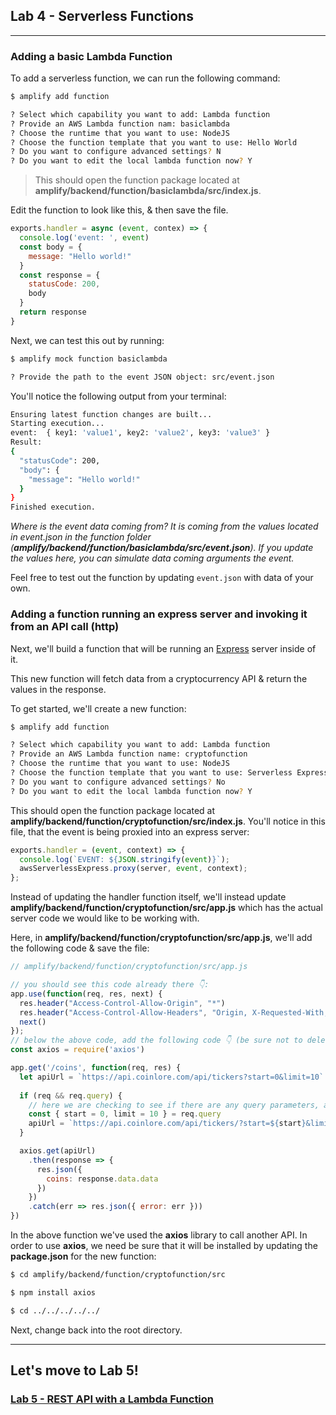 ## Lab 4 - Serverless Functions

---

### Adding a basic Lambda Function

To add a serverless function, we can run the following command:

```sh
$ amplify add function

? Select which capability you want to add: Lambda function
? Provide an AWS Lambda function nam: basiclambda
? Choose the runtime that you want to use: NodeJS
? Choose the function template that you want to use: Hello World
? Do you want to configure advanced settings? N
? Do you want to edit the local lambda function now? Y
```

> This should open the function package located at __amplify/backend/function/basiclambda/src/index.js__.

Edit the function to look like this, & then save the file.

```js
exports.handler = async (event, contex) => {
  console.log('event: ', event)
  const body = {
    message: "Hello world!"
  }
  const response = {
    statusCode: 200,
    body
  }
  return response
}
```

Next, we can test this out by running:

```sh
$ amplify mock function basiclambda

? Provide the path to the event JSON object: src/event.json
```

You'll notice the following output from your terminal:

```sh
Ensuring latest function changes are built...
Starting execution...
event:  { key1: 'value1', key2: 'value2', key3: 'value3' }
Result:
{
  "statusCode": 200,
  "body": {
    "message": "Hello world!"
  }
}
Finished execution.
```

_Where is the event data coming from? It is coming from the values located in event.json in the function folder (__amplify/backend/function/basiclambda/src/event.json__). If you update the values here, you can simulate data coming arguments the event._

Feel free to test out the function by updating `event.json` with data of your own.

### Adding a function running an express server and invoking it from an API call (http)

Next, we'll build a function that will be running an [Express](https://expressjs.com/) server inside of it.

This new function will fetch data from a cryptocurrency API & return the values in the response.

To get started, we'll create a new function:

```sh
$ amplify add function

? Select which capability you want to add: Lambda function
? Provide an AWS Lambda function name: cryptofunction
? Choose the runtime that you want to use: NodeJS
? Choose the function template that you want to use: Serverless ExpressJS
? Do you want to configure advanced settings? No
? Do you want to edit the local lambda function now? Y
```

This should open the function package located at __amplify/backend/function/cryptofunction/src/index.js__. You'll notice in this file, that the event is being proxied into an express server:

```js
exports.handler = (event, context) => {
  console.log(`EVENT: ${JSON.stringify(event)}`);
  awsServerlessExpress.proxy(server, event, context);
};
```

Instead of updating the handler function itself, we'll instead update __amplify/backend/function/cryptofunction/src/app.js__ which has the actual server code we would like to be working with.

Here, in __amplify/backend/function/cryptofunction/src/app.js__, we'll add the following code & save the file:

```js
// amplify/backend/function/cryptofunction/src/app.js

// you should see this code already there 👇:
app.use(function(req, res, next) {
  res.header("Access-Control-Allow-Origin", "*")
  res.header("Access-Control-Allow-Headers", "Origin, X-Requested-With, Content-Type, Accept")
  next()
});
// below the above code, add the following code 👇 (be sure not to delete any other code from this file)
const axios = require('axios')

app.get('/coins', function(req, res) {
  let apiUrl = `https://api.coinlore.com/api/tickers?start=0&limit=10`
  
  if (req && req.query) {
    // here we are checking to see if there are any query parameters, and if so appending them to the request
    const { start = 0, limit = 10 } = req.query
    apiUrl = `https://api.coinlore.com/api/tickers/?start=${start}&limit=${limit}`
  }

  axios.get(apiUrl)
    .then(response => {
      res.json({
        coins: response.data.data
      })
    })
    .catch(err => res.json({ error: err }))
})
```

In the above function we've used the __axios__ library to call another API. In order to use __axios__, we need be sure that it will be installed by updating the __package.json__ for the new function:

```sh
$ cd amplify/backend/function/cryptofunction/src

$ npm install axios

$ cd ../../../../../
```

Next, change back into the root directory.

---

## Let's move to Lab 5!
### [Lab 5 - REST API with a Lambda Function](../05-restlambda/README.md)